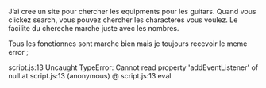 J’ai cree un site pour chercher les equipments pour les guitars. Quand vous clickez search, vous pouvez chercher les characteres vous voulez. Le facilite du chereche marche juste avec les nombres.


Tous les fonctionnes sont marche bien mais je toujours recevoir le meme error ;

script.js:13 Uncaught TypeError: Cannot read property 'addEventListener' of null
    at script.js:13
(anonymous) @ script.js:13
eval

